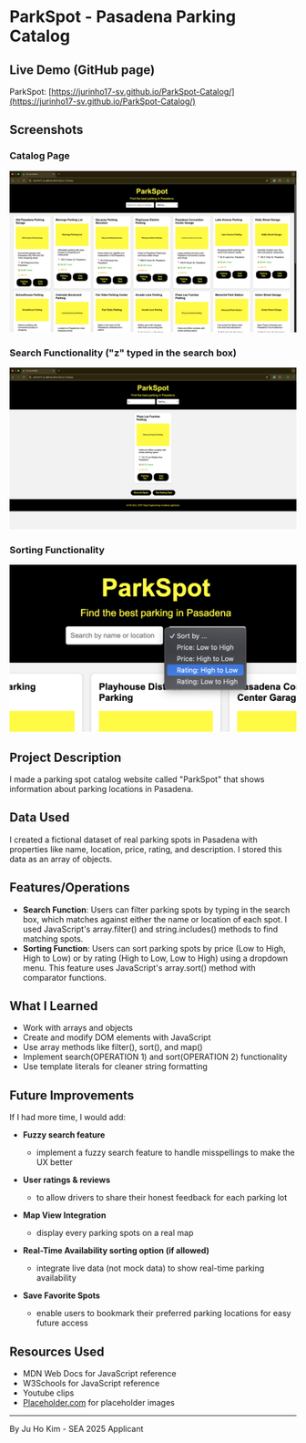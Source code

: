# ParkSpot - Pasadena Parking Catalog

## Live Demo (GitHub page)

ParkSpot: [https://jurinho17-sv.github.io/ParkSpot-Catalog/](https://jurinho17-sv.github.io/ParkSpot-Catalog/)

## Screenshots

### Catalog Page
![ParkSpot Catalog Page](screenshots/Catalog.png)

### Search Functionality ("z" typed in the search box)
![Search Functionality](screenshots/Search-function.png)

### Sorting Functionality
![Sorting Functionality](screenshots/Sorting-function.png)

## Project Description
I made a parking spot catalog website called "ParkSpot" that shows information about parking locations in Pasadena.

## Data Used
I created a fictional dataset of real parking spots in Pasadena with properties like name, location, price, rating, and description. I stored this data as an array of objects.

## Features/Operations
- **Search Function**: Users can filter parking spots by typing in the search box, which matches against either the name or location of each spot. I used JavaScript's array.filter() and string.includes() methods to find matching spots.
- **Sorting Function**: Users can sort parking spots by price (Low to High, High to Low) or by rating (High to Low, Low to High) using a dropdown menu. This feature uses JavaScript's array.sort() method with comparator functions.

## What I Learned
- Work with arrays and objects
- Create and modify DOM elements with JavaScript
- Use array methods like filter(), sort(), and map()
- Implement search(OPERATION 1) and sort(OPERATION 2) functionality
- Use template literals for cleaner string formatting

## Future Improvements
If I had more time, I would add:

- **Fuzzy search feature**
    - implement a fuzzy search feature to handle misspellings to make the UX better

- **User ratings & reviews**
    - to allow drivers to share their honest feedback for each parking lot

- **Map View Integration**
    - display every parking spots on a real map

- **Real-Time Availability sorting option (if allowed)**
    - integrate live data (not mock data) to show real-time parking availability

- **Save Favorite Spots**
    - enable users to bookmark their preferred parking locations for easy future access

## Resources Used
- MDN Web Docs for JavaScript reference
- W3Schools for JavaScript reference
- Youtube clips
- [Placeholder.com](https://placehold.co/) for placeholder images

---
By Ju Ho Kim - SEA 2025 Applicant